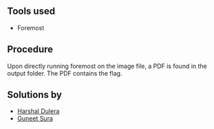 ## Tools used
- Foremost
## Procedure
Upon directly running foremost on the image file, a PDF is found in the output folder. The PDF contains the flag.
## Solutions by
- [Harshal Dulera](https://github.com/harshaldulera)
- [Guneet Sura](https://github.com/guneetsura)
